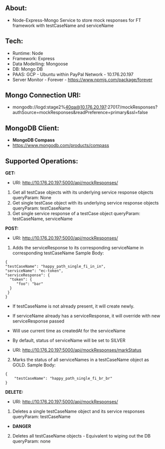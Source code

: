 
## About:

* Node-Express-Mongo Service to store mock responses for FT framework with testCaseName and serviceName

## Tech:

* Runtime: Node
* Framework: Express 
* Data Modelling: Mongoose
* DB: Mongo DB
* PAAS: GCP - Ubuntu within PayPal Network - 10.176.20.197
* Server Monitor - Forever - https://www.npmjs.com/package/forever

## Mongo Connection URI:
* mongodb://logd:stage2%40qa@10.176.20.197:27017/mockResponses?authSource=mockResponses&readPreference=primary&ssl=false

## MongoDB Client:
* **MongoDB Compass**
* https://www.mongodb.com/products/compass

## Supported Operations:

**GET:**
* URI: http://10.176.20.197:5000/api/mockResponses/
1) Get all testCase objects with its underlying service response objects
queryParam: None
2) Get single testCase object with its underlying service response objects
queryParam: testCaseName
3) Get single service response of a testCase object
queryParam: testCaseName, serviceName

**POST:**
* URI: http://10.176.20.197:5000/api/mockResponses/
1) Adds the serviceResponse to its corresponding serviceName in corresponding testCaseName
Sample Body:
```
{   
"testCaseName": "happy_path_single_fi_in_in",
"serviceName": "ec-token",
"serviceResponse": {
  "token": {
     "foo": "bar"
  }
 }
}
```
* If testCaseName is not already present, it will create newly.
* If serviceName already has a serviceResponse, it will override with new serviceResponse passed
* Will use current time as createdAt for the serviceName
* By default, status of serviceName will be set to SILVER

* URI: http://10.176.20.197:5000/api/mockResponses/markStatus
2) Marks the status of all serviceNames in a testCaseName object as GOLD.
Sample Body:
```
{
	"testCaseName": "happy_path_single_fi_br_br"
}
```

**DELETE:**
* URI: http://10.176.20.197:5000/api/mockResponses/
1) Deletes a single testCaseName object and its service responses
queryParam: testCaseName
* **DANGER**
2) Deletes all testCaseName objects - Equivalent to wiping out the DB
queryParam: none


